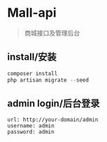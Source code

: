# Mall-api

> 商城接口及管理后台

## install/安装

```php
composer install
php artisan migrate --seed
```

## admin login/后台登录
```
url: http://your-domain/admin
username: admin
password: admin
```